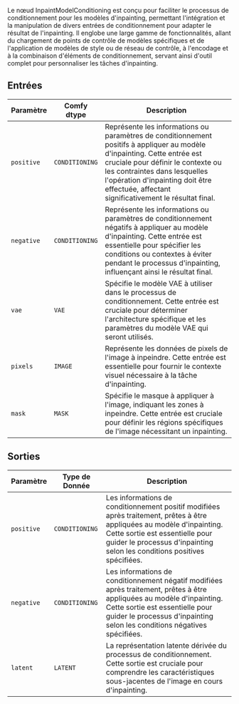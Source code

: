 
Le nœud InpaintModelConditioning est conçu pour faciliter le processus de conditionnement pour les modèles d'inpainting, permettant l'intégration et la manipulation de divers entrées de conditionnement pour adapter le résultat de l'inpainting. Il englobe une large gamme de fonctionnalités, allant du chargement de points de contrôle de modèles spécifiques et de l'application de modèles de style ou de réseau de contrôle, à l'encodage et à la combinaison d'éléments de conditionnement, servant ainsi d'outil complet pour personnaliser les tâches d'inpainting.

## Entrées

| Paramètre | Comfy dtype        | Description |
|-----------|--------------------|-------------|
| `positive`| `CONDITIONING`     | Représente les informations ou paramètres de conditionnement positifs à appliquer au modèle d'inpainting. Cette entrée est cruciale pour définir le contexte ou les contraintes dans lesquelles l'opération d'inpainting doit être effectuée, affectant significativement le résultat final. |
| `negative`| `CONDITIONING`     | Représente les informations ou paramètres de conditionnement négatifs à appliquer au modèle d'inpainting. Cette entrée est essentielle pour spécifier les conditions ou contextes à éviter pendant le processus d'inpainting, influençant ainsi le résultat final. |
| `vae`     | `VAE`              | Spécifie le modèle VAE à utiliser dans le processus de conditionnement. Cette entrée est cruciale pour déterminer l'architecture spécifique et les paramètres du modèle VAE qui seront utilisés. |
| `pixels`  | `IMAGE`            | Représente les données de pixels de l'image à inpeindre. Cette entrée est essentielle pour fournir le contexte visuel nécessaire à la tâche d'inpainting. |
| `mask`    | `MASK`             | Spécifie le masque à appliquer à l'image, indiquant les zones à inpeindre. Cette entrée est cruciale pour définir les régions spécifiques de l'image nécessitant un inpainting. |

## Sorties

| Paramètre | Type de Donnée | Description |
|-----------|--------------|-------------|
| `positive`| `CONDITIONING` | Les informations de conditionnement positif modifiées après traitement, prêtes à être appliquées au modèle d'inpainting. Cette sortie est essentielle pour guider le processus d'inpainting selon les conditions positives spécifiées. |
| `negative`| `CONDITIONING` | Les informations de conditionnement négatif modifiées après traitement, prêtes à être appliquées au modèle d'inpainting. Cette sortie est essentielle pour guider le processus d'inpainting selon les conditions négatives spécifiées. |
| `latent`  | `LATENT`     | La représentation latente dérivée du processus de conditionnement. Cette sortie est cruciale pour comprendre les caractéristiques sous-jacentes de l'image en cours d'inpainting. |

